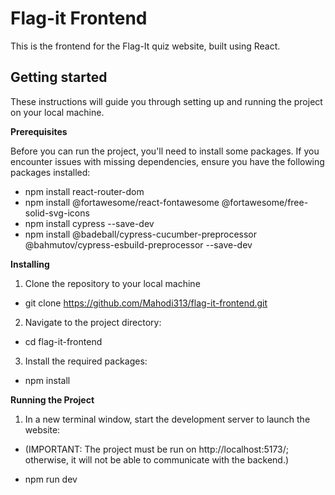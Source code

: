 # Flag-it Frontend

This is the frontend for the Flag-It quiz website, built using React.

## Getting started

These instructions will guide you through setting up and running the project on your local machine.

**Prerequisites**

Before you can run the project, you'll need to install some packages. If you encounter issues with missing dependencies, ensure you have the following packages installed:

- npm install react-router-dom
- npm install @fortawesome/react-fontawesome @fortawesome/free-solid-svg-icons
- npm install cypress --save-dev
- npm install @badeball/cypress-cucumber-preprocessor @bahmutov/cypress-esbuild-preprocessor --save-dev

**Installing**

1. Clone the repository to your local machine

- git clone https://github.com/Mahodi313/flag-it-frontend.git

2. Navigate to the project directory:

- cd flag-it-frontend

3. Install the required packages:

- npm install

**Running the Project**

1. In a new terminal window, start the development server to launch the website:
- (IMPORTANT: The project must be run on http://localhost:5173/; otherwise, it will not be able to communicate with the backend.)
  
- npm run dev

